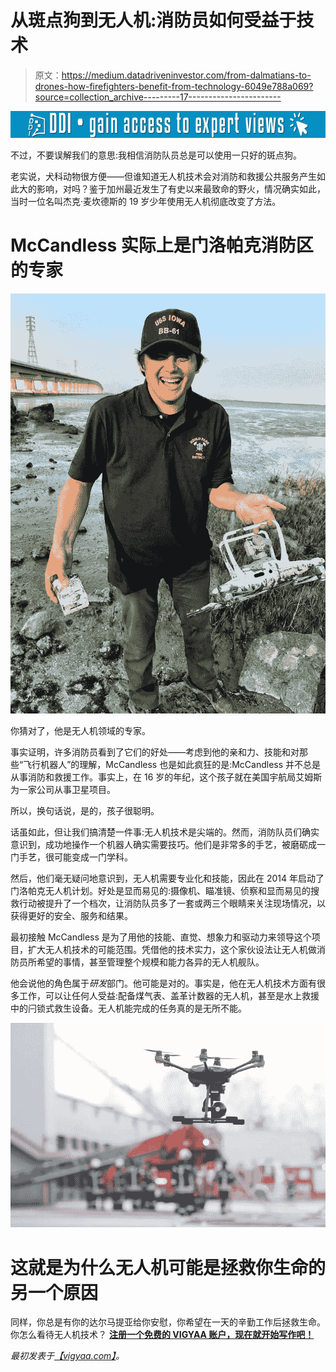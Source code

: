 # 从斑点狗到无人机:消防员如何受益于技术

> 原文：<https://medium.datadriveninvestor.com/from-dalmatians-to-drones-how-firefighters-benefit-from-technology-6049e788a069?source=collection_archive---------17----------------------->

[![](img/97748625136de03afa91cd0b43c4a147.png)](http://www.track.datadriveninvestor.com/1B9E)

不过，不要误解我们的意思:我相信消防队员总是可以使用一只好的斑点狗。

老实说，犬科动物很方便——但谁知道无人机技术会对消防和救援公共服务产生如此大的影响，对吗？鉴于加州最近发生了有史以来最致命的野火，情况确实如此，当时一位名叫杰克·麦坎德斯的 19 岁少年使用无人机彻底改变了方法。

# McCandless 实际上是门洛帕克消防区的专家

![](img/a1df93a3a3ac503c49c7d1b1db60fec1.png)

你猜对了，他是无人机领域的专家。

事实证明，许多消防员看到了它们的好处——考虑到他的亲和力、技能和对那些“飞行机器人”的理解，McCandless 也是如此疯狂的是:McCandless 并不总是从事消防和救援工作。事实上，在 16 岁的年纪，这个孩子就在美国宇航局艾姆斯为一家公司从事卫星项目。

所以，换句话说，是的，孩子很聪明。

话虽如此，但让我们搞清楚一件事:无人机技术是尖端的。然而，消防队员们确实意识到，成功地操作一个机器人确实需要技巧。他们是非常多的手艺，被磨砺成一门手艺，很可能变成一门学科。

然后，他们毫无疑问地意识到，无人机需要专业化和技能，因此在 2014 年启动了门洛帕克无人机计划。好处是显而易见的:摄像机、瞄准镜、侦察和显而易见的搜救行动被提升了一个档次，让消防队员多了一套或两三个眼睛来关注现场情况，以获得更好的安全、服务和结果。

最初接触 McCandless 是为了用他的技能、直觉、想象力和驱动力来领导这个项目，扩大无人机技术的可能范围。凭借他的技术实力，这个家伙设法让无人机做消防员所希望的事情，甚至管理整个规模和能力各异的无人机舰队。

他会说他的角色属于*研发*部门。他可能是对的。事实是，他在无人机技术方面有很多工作，可以让任何人受益:配备煤气表、盖革计数器的无人机，甚至是水上救援中的闩锁式救生设备。无人机能完成的任务真的是无所不能。

![](img/bf29fd0d687ff37e144479257bb13c22.png)

# 这就是为什么无人机可能是拯救你生命的另一个原因

同样，你总是有你的达尔马提亚给你安慰，你希望在一天的辛勤工作后拯救生命。你怎么看待无人机技术？ [**注册一个免费的 VIGYAA 账户，现在就开始写作吧！**](https://vigyaa.com/accounts/login/)

*最初发表于*[*【vigyaa.com】*](https://vigyaa.com/@pierre/from-dalmations-to-drones-how-firefighters-benefit-from-technolo-002bcf3c/)*。*